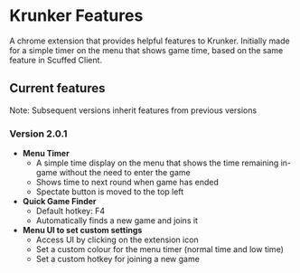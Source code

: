# Krunker Features
A chrome extension that provides helpful features to Krunker.
Initially made for a simple timer on the menu that shows game time, based on the same feature in Scuffed Client.

## Current features
Note: Subsequent versions inherit features from previous versions

### Version 2.0.1
* **Menu Timer**
  * A simple time display on the menu that shows the time remaining in-game without the need to enter the game
  * Shows time to next round when game has ended
  * Spectate button is moved to the top left
* **Quick Game Finder**
  * Default hotkey: F4
  * Automatically finds a new game and joins it
* **Menu UI to set custom settings**
  * Access UI by clicking on the extension icon
  * Set a custom colour for the menu timer (normal time and low time)
  * Set a custom hotkey for joining a new game
  
